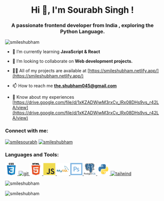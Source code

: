 <h1 align="center">Hi 👋, I'm Sourabh Singh !</h1>
<h3 align="center">A passionate frontend developer from India , exploring the Python Language.</h3>

<p align="left"> <img src="https://komarev.com/ghpvc/?username=smileshubham&label=Profile%20views&color=0e75b6&style=flat" alt="smileshubham" /> </p>

- 🌱 I’m currently learning **JavaScript & React**

- 👯 I’m looking to collaborate on **Web development projects.**

- 👨‍💻 All of my projects are available at [https://smileshubham.netlify.app/](https://smileshubham.netlify.app/)

- 📫 How to reach me **the.shubham045@gmail.com**

- 📄 Know about my experiences [https://drive.google.com/file/d/1xKZADWjwM3rxCv_lRx08DHs9vs_r42LA/view](https://drive.google.com/file/d/1xKZADWjwM3rxCv_lRx08DHs9vs_r42LA/view)

<h3 align="left">Connect with me:</h3>
<p align="left">
<a href="https://linkedin.com/in/smilesourabh" target="blank"><img align="center" src="https://raw.githubusercontent.com/rahuldkjain/github-profile-readme-generator/master/src/images/icons/Social/linked-in-alt.svg" alt="smilesourabh" height="30" width="40" /></a>
<a href="https://instagram.com/smileshubham" target="blank"><img align="center" src="https://raw.githubusercontent.com/rahuldkjain/github-profile-readme-generator/master/src/images/icons/Social/instagram.svg" alt="smileshubham" height="30" width="40" /></a>
</p>

<h3 align="left">Languages and Tools:</h3>
<p align="left"> <a href="https://www.w3schools.com/css/" target="_blank" rel="noreferrer"> <img src="https://raw.githubusercontent.com/devicons/devicon/master/icons/css3/css3-original-wordmark.svg" alt="css3" width="40" height="40"/> </a> <a href="https://git-scm.com/" target="_blank" rel="noreferrer"> <img src="https://www.vectorlogo.zone/logos/git-scm/git-scm-icon.svg" alt="git" width="40" height="40"/> </a> <a href="https://www.w3.org/html/" target="_blank" rel="noreferrer"> <img src="https://raw.githubusercontent.com/devicons/devicon/master/icons/html5/html5-original-wordmark.svg" alt="html5" width="40" height="40"/> </a> <a href="https://developer.mozilla.org/en-US/docs/Web/JavaScript" target="_blank" rel="noreferrer"> <img src="https://raw.githubusercontent.com/devicons/devicon/master/icons/javascript/javascript-original.svg" alt="javascript" width="40" height="40"/> </a> <a href="https://www.mysql.com/" target="_blank" rel="noreferrer"> <img src="https://raw.githubusercontent.com/devicons/devicon/master/icons/mysql/mysql-original-wordmark.svg" alt="mysql" width="40" height="40"/> </a> <a href="https://www.photoshop.com/en" target="_blank" rel="noreferrer"> <img src="https://raw.githubusercontent.com/devicons/devicon/master/icons/photoshop/photoshop-line.svg" alt="photoshop" width="40" height="40"/> </a> <a href="https://www.postgresql.org" target="_blank" rel="noreferrer"> <img src="https://raw.githubusercontent.com/devicons/devicon/master/icons/postgresql/postgresql-original-wordmark.svg" alt="postgresql" width="40" height="40"/> </a> <a href="https://www.python.org" target="_blank" rel="noreferrer"> <img src="https://raw.githubusercontent.com/devicons/devicon/master/icons/python/python-original.svg" alt="python" width="40" height="40"/> </a> <a href="https://tailwindcss.com/" target="_blank" rel="noreferrer"> <img src="https://www.vectorlogo.zone/logos/tailwindcss/tailwindcss-icon.svg" alt="tailwind" width="40" height="40"/> </a> </p>

<p><img align="center" src="https://github-readme-stats.vercel.app/api/top-langs?username=smileshubham&show_icons=true&locale=en&layout=compact" alt="smileshubham" /></p>

<p><img align="center" src="https://github-readme-streak-stats.herokuapp.com/?user=smileshubham&" alt="smileshubham" /></p>
